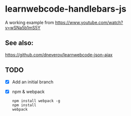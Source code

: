 # learnwebcode-handlebars-js

A working example from https://www.youtube.com/watch?v=wSNa5b1mS5Y

## See also:
https://github.com/dneverov/learnwebcode-json-ajax

## TODO
- [x] Add an initial branch
- [x] npm & webpack

      npm install webpack -g
      npm install
      webpack
